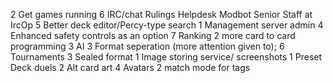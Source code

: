 2 Get games running
6 IRC/chat
Rulings
Helpdesk
Modbot
Senior Staff at IrcOp
5 Better deck editor/Percy-type search
1 Management server admin
4 Enhanced safety controls as an option
7 Ranking
2 more card to card programming
3 AI
3 Format seperation (more attention given to);
6 Tournaments
3 Sealed format
1 Image storing service/ screenshots
1 Preset Deck duels
2 Alt card art
4 Avatars
2 match mode for tags

